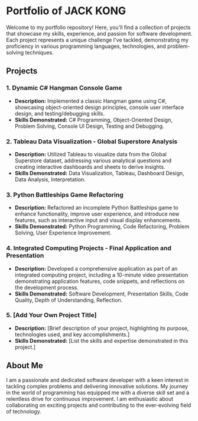 # Portfolio of JACK KONG

Welcome to my portfolio repository! Here, you'll find a collection of projects that showcase my skills, experience, and passion for software development. Each project represents a unique challenge I've tackled, demonstrating my proficiency in various programming languages, technologies, and problem-solving techniques.

## Projects

### 1. Dynamic C# Hangman Console Game
- **Description:** Implemented a classic Hangman game using C#, showcasing object-oriented design principles, console user interface design, and testing/debugging skills.
- **Skills Demonstrated:** C# Programming, Object-Oriented Design, Problem Solving, Console UI Design, Testing and Debugging.

### 2. Tableau Data Visualization - Global Superstore Analysis
- **Description:** Utilized Tableau to visualize data from the Global Superstore dataset, addressing various analytical questions and creating interactive dashboards and sheets to derive insights.
- **Skills Demonstrated:** Data Visualization, Tableau, Dashboard Design, Data Analysis, Interpretation.

### 3. Python Battleships Game Refactoring
- **Description:** Refactored an incomplete Python Battleships game to enhance functionality, improve user experience, and introduce new features, such as interactive input and visual display enhancements.
- **Skills Demonstrated:** Python Programming, Code Refactoring, Problem Solving, User Experience Improvement.

### 4. Integrated Computing Projects - Final Application and Presentation
- **Description:** Developed a comprehensive application as part of an integrated computing project, including a 10-minute video presentation demonstrating application features, code snippets, and reflections on the development process.
- **Skills Demonstrated:** Software Development, Presentation Skills, Code Quality, Depth of Understanding, Reflection.

### 5. [Add Your Own Project Title]
- **Description:** [Brief description of your project, highlighting its purpose, technologies used, and key accomplishments.]
- **Skills Demonstrated:** [List the skills and expertise demonstrated in this project.]

## About Me

I am a passionate and dedicated software developer with a keen interest in tackling complex problems and delivering innovative solutions. My journey in the world of programming has equipped me with a diverse skill set and a relentless drive for continuous improvement. I am enthusiastic about collaborating on exciting projects and contributing to the ever-evolving field of technology.
